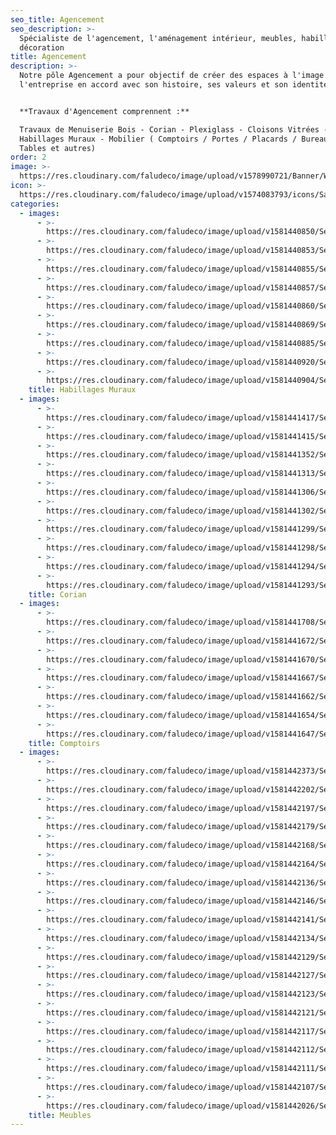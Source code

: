 ```yaml
---
seo_title: Agencement
seo_description: >-
  Spécialiste de l'agencement, l'aménagement intérieur, meubles, habillages mur,
  décoration
title: Agencement
description: >-
  Notre pôle Agencement a pour objectif de créer des espaces à l'image de
  l'entreprise en accord avec son histoire, ses valeurs et son identité. 


  **Travaux d'Agencement comprennent :** 

  Travaux de Menuiserie Bois - Corian - Plexiglass - Cloisons Vitrées -
  Habillages Muraux - Mobilier ( Comptoirs / Portes / Placards / Bureaux /
  Tables et autres)
order: 2
image: >-
  https://res.cloudinary.com/faludeco/image/upload/v1578990721/Banner/WhatsApp_Image_2019-06-11_at_08.20.11_26_ktbdvg.jpg
icon: >-
  https://res.cloudinary.com/faludeco/image/upload/v1574083793/icons/Sans_titre-2_xgcsaf.jpg
categories:
  - images:
      - >-
        https://res.cloudinary.com/faludeco/image/upload/v1581440850/Services/Agencement/Habillage%20Murals/img695_gb6mla_eyq3bd.jpg
      - >-
        https://res.cloudinary.com/faludeco/image/upload/v1581440853/Services/Agencement/Habillage%20Murals/img710_hxawt4_gxq14r.jpg
      - >-
        https://res.cloudinary.com/faludeco/image/upload/v1581440855/Services/Agencement/Habillage%20Murals/img725_zgnk7u_bcvzki.jpg
      - >-
        https://res.cloudinary.com/faludeco/image/upload/v1581440857/Services/Agencement/Habillage%20Murals/img741_zpgyzi_rhl64z.jpg
      - >-
        https://res.cloudinary.com/faludeco/image/upload/v1581440860/Services/Agencement/Habillage%20Murals/img757_wotyib_r0lgzw.jpg
      - >-
        https://res.cloudinary.com/faludeco/image/upload/v1581440869/Services/Agencement/Habillage%20Murals/WhatsApp_Image_2020-02-05_at_11.03.38_11_lkyorx.jpg
      - >-
        https://res.cloudinary.com/faludeco/image/upload/v1581440885/Services/Agencement/Habillage%20Murals/WhatsApp_Image_2019-07-02_at_10.50.33_2_pcbvik_o8x3nl.jpg
      - >-
        https://res.cloudinary.com/faludeco/image/upload/v1581440920/Services/Agencement/Habillage%20Murals/image01_k9nxm9_k6gfsi.jpg
      - >-
        https://res.cloudinary.com/faludeco/image/upload/v1581440904/Services/Agencement/Habillage%20Murals/IMG_0790_mssscc.jpg
    title: Habillages Muraux
  - images:
      - >-
        https://res.cloudinary.com/faludeco/image/upload/v1581441417/Services/Agencement/Corian/20190722_152047_gqk5b9.jpg
      - >-
        https://res.cloudinary.com/faludeco/image/upload/v1581441415/Services/Agencement/Corian/20190722_152429_cmgwqw.jpg
      - >-
        https://res.cloudinary.com/faludeco/image/upload/v1581441352/Services/Agencement/Corian/20190722_152101_n49xg1.jpg
      - >-
        https://res.cloudinary.com/faludeco/image/upload/v1581441313/Services/Agencement/Corian/img489_cuv1w4_qqcrmt.jpg
      - >-
        https://res.cloudinary.com/faludeco/image/upload/v1581441306/Services/Agencement/Corian/WhatsApp_Image_2020-02-06_at_09.23.06_8_nqmtro.jpg
      - >-
        https://res.cloudinary.com/faludeco/image/upload/v1581441302/Services/Agencement/Corian/WhatsApp_Image_2020-01-28_at_13.17.49_gepebv.jpg
      - >-
        https://res.cloudinary.com/faludeco/image/upload/v1581441299/Services/Agencement/Corian/img727_cbdzkd_rmihme.jpg
      - >-
        https://res.cloudinary.com/faludeco/image/upload/v1581441298/Services/Agencement/Corian/img533_np10fc_e2be6x.jpg
      - >-
        https://res.cloudinary.com/faludeco/image/upload/v1581441294/Services/Agencement/Corian/img490_qv5sbu_ubjo5n.jpg
      - >-
        https://res.cloudinary.com/faludeco/image/upload/v1581441293/Services/Agencement/Corian/img446_fgiov3_hz5edm.jpg
    title: Corian
  - images:
      - >-
        https://res.cloudinary.com/faludeco/image/upload/v1581441708/Services/Agencement/Comptoirs/20190626_115847_tdwsjq.jpg
      - >-
        https://res.cloudinary.com/faludeco/image/upload/v1581441672/Services/Agencement/Comptoirs/Comptoir_El%C3%A9fant_Vert2_d29zxq_ftg3in.jpg
      - >-
        https://res.cloudinary.com/faludeco/image/upload/v1581441670/Services/Agencement/Comptoirs/img476_uddhmh_hlq0lv.jpg
      - >-
        https://res.cloudinary.com/faludeco/image/upload/v1581441667/Services/Agencement/Comptoirs/img474_vld2pa_c0y5yh.jpg
      - >-
        https://res.cloudinary.com/faludeco/image/upload/v1581441662/Services/Agencement/Comptoirs/img461_kyfy7c_vzozrc.jpg
      - >-
        https://res.cloudinary.com/faludeco/image/upload/v1581441654/Services/Agencement/Comptoirs/img460_fqazvu_sjuqtg.jpg
      - >-
        https://res.cloudinary.com/faludeco/image/upload/v1581441647/Services/Agencement/Comptoirs/img459_vkvpd0_isvf2k.jpg
    title: Comptoirs
  - images:
      - >-
        https://res.cloudinary.com/faludeco/image/upload/v1581442373/Services/Agencement/Meubles/20181009_165512_nirvyx.jpg
      - >-
        https://res.cloudinary.com/faludeco/image/upload/v1581442202/Services/Agencement/Meubles/IMG_0438_jzlt3a_trau3f.jpg
      - >-
        https://res.cloudinary.com/faludeco/image/upload/v1581442197/Services/Agencement/Meubles/IMG_8814_p3wsof.jpg
      - >-
        https://res.cloudinary.com/faludeco/image/upload/v1581442179/Services/Agencement/Meubles/20190722_151735_vh7mre.jpg
      - >-
        https://res.cloudinary.com/faludeco/image/upload/v1581442168/Services/Agencement/Meubles/WhatsApp_Image_2020-02-05_at_11.03.38_12_athq7x.jpg
      - >-
        https://res.cloudinary.com/faludeco/image/upload/v1581442164/Services/Agencement/Meubles/20190722_152429_zv52it.jpg
      - >-
        https://res.cloudinary.com/faludeco/image/upload/v1581442136/Services/Agencement/Meubles/WhatsApp_Image_2019-12-10_at_14.26.24_wri5o8.jpg
      - >-
        https://res.cloudinary.com/faludeco/image/upload/v1581442146/Services/Agencement/Meubles/WhatsApp_Image_2020-02-05_at_14.39.06_scnyep.jpg
      - >-
        https://res.cloudinary.com/faludeco/image/upload/v1581442141/Services/Agencement/Meubles/WhatsApp_Image_2020-02-05_at_11.03.38_9_qmumfz.jpg
      - >-
        https://res.cloudinary.com/faludeco/image/upload/v1581442134/Services/Agencement/Meubles/img607_c0efbz_todm8i.jpg
      - >-
        https://res.cloudinary.com/faludeco/image/upload/v1581442129/Services/Agencement/Meubles/img591_m8an93_jsvnhw.jpg
      - >-
        https://res.cloudinary.com/faludeco/image/upload/v1581442127/Services/Agencement/Meubles/img577_ek4hjy_maophy.jpg
      - >-
        https://res.cloudinary.com/faludeco/image/upload/v1581442123/Services/Agencement/Meubles/img576_ajoyn1_ozdys3.jpg
      - >-
        https://res.cloudinary.com/faludeco/image/upload/v1581442121/Services/Agencement/Meubles/img547_zggbls_rcboek.jpg
      - >-
        https://res.cloudinary.com/faludeco/image/upload/v1581442117/Services/Agencement/Meubles/img561_u1cbjx_lq8xw0.jpg
      - >-
        https://res.cloudinary.com/faludeco/image/upload/v1581442112/Services/Agencement/Meubles/img506_rgz8yh_qopwoq.jpg
      - >-
        https://res.cloudinary.com/faludeco/image/upload/v1581442111/Services/Agencement/Meubles/IMG_8772_bi9ax1.jpg
      - >-
        https://res.cloudinary.com/faludeco/image/upload/v1581442107/Services/Agencement/Meubles/IMG_8822_sexjhj.jpg
      - >-
        https://res.cloudinary.com/faludeco/image/upload/v1581442026/Services/Agencement/Meubles/DSCN5676_ihiwzq.jpg
    title: Meubles
---
```


